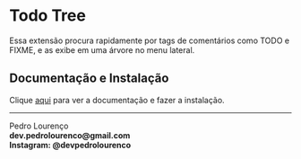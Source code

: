 # Todo Tree

Essa extensão procura rapidamente por tags de comentários como TODO e FIXME, e as exibe em uma árvore no menu lateral.

## Documentação e Instalação

Clique [aqui](https://marketplace.visualstudio.com/items?itemName=Gruntfuggly.todo-tree) para ver a documentação e fazer a instalação.


<hr>
<stong>Pedro Lourenço</strong><br>
<Strong>dev.pedrolourenco@gmail.com</strong><br>
<Strong>Instagram: @devpedrolourenco</strong>